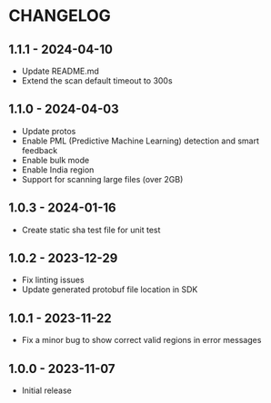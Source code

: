 # CHANGELOG

## 1.1.1 - 2024-04-10

- Update README.md
- Extend the scan default timeout to 300s

## 1.1.0 - 2024-04-03

- Update protos
- Enable PML (Predictive Machine Learning) detection and smart feedback
- Enable bulk mode
- Enable India region
- Support for scanning large files (over 2GB)

## 1.0.3 - 2024-01-16

- Create static sha test file for unit test

## 1.0.2 - 2023-12-29

- Fix linting issues
- Update generated protobuf file location in SDK

## 1.0.1 - 2023-11-22

- Fix a minor bug to show correct valid regions in error messages

## 1.0.0 - 2023-11-07

- Initial release

